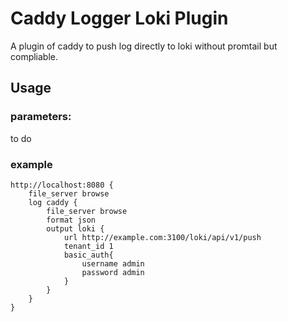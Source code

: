 # Caddy Logger Loki Plugin

A plugin of caddy to push log directly to loki without promtail but compliable.

## Usage

### parameters:

to do

### example

```caddy
http://localhost:8080 {
	file_server browse
	log caddy {
		file_server browse
		format json
		output loki {
		    url http://example.com:3100/loki/api/v1/push
            tenant_id 1
            basic_auth{
                username admin
                password admin
            }
		}
	}
}
```